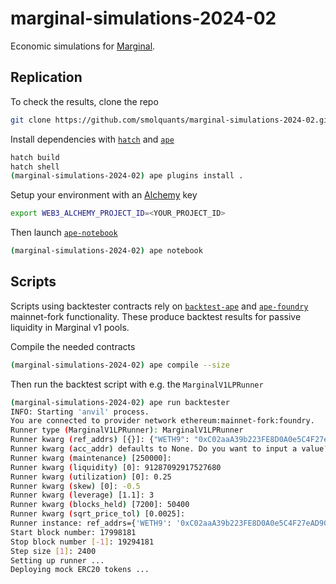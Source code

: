 # marginal-simulations-2024-02

Economic simulations for [Marginal](https://marginal.network).

## Replication

To check the results, clone the repo

```sh
git clone https://github.com/smolquants/marginal-simulations-2024-02.git
```

Install dependencies with [`hatch`](https://github.com/pypa/hatch) and [`ape`](https://github.com/ApeWorX/ape)

```sh
hatch build
hatch shell
(marginal-simulations-2024-02) ape plugins install .
```

Setup your environment with an [Alchemy](https://www.alchemy.com) key

```sh
export WEB3_ALCHEMY_PROJECT_ID=<YOUR_PROJECT_ID>
```

Then launch [`ape-notebook`](https://github.com/ApeWorX/ape-notebook)

```sh
(marginal-simulations-2024-02) ape notebook
```

## Scripts

Scripts using backtester contracts rely on [`backtest-ape`](https://github.com/smolquants/backtest-ape) and
[`ape-foundry`](https://github.com/ApeWorX/ape-foundry) mainnet-fork functionality. These produce backtest results
for passive liquidity in Marginal v1 pools.

Compile the needed contracts

```sh
(marginal-simulations-2024-02) ape compile --size
```

Then run the backtest script with e.g. the `MarginalV1LPRunner`

```sh
(marginal-simulations-2024-02) ape run backtester
INFO: Starting 'anvil' process.
You are connected to provider network ethereum:mainnet-fork:foundry.
Runner type (MarginalV1LPRunner): MarginalV1LPRunner
Runner kwarg (ref_addrs) [{}]: {"WETH9": "0xC02aaA39b223FE8D0A0e5C4F27eAD9083C756Cc2", "univ3_pool": "0x88e6A0c2dDD26FEEb64F039a2c41296FcB3f5640", "univ3_static_quoter": "0xc80f61d1bdAbD8f5285117e1558fDDf8C64870FE"}
Runner kwarg (acc_addr) defaults to None. Do you want to input a value? [y/N]: N
Runner kwarg (maintenance) [250000]:
Runner kwarg (liquidity) [0]: 91287092917527680
Runner kwarg (utilization) [0]: 0.25
Runner kwarg (skew) [0]: -0.5
Runner kwarg (leverage) [1.1]: 3
Runner kwarg (blocks_held) [7200]: 50400
Runner kwarg (sqrt_price_tol) [0.0025]:
Runner instance: ref_addrs={'WETH9': '0xC02aaA39b223FE8D0A0e5C4F27eAD9083C756Cc2', 'univ3_pool': '0x88e6A0c2dDD26FEEb64F039a2c41296FcB3f5640', 'univ3_static_quoter': '0xc80f61d1bdAbD8f5285117e1558fDDf8C64870FE'} acc_addr=None maintenance=250000 liquidity=91287092917527680 utilization=0.25 skew=-0.5 leverage=3.0 blocks_held=50400 sqrt_price_tol=0.0025
Start block number: 17998181
Stop block number [-1]: 19294181
Step size [1]: 2400
Setting up runner ...
Deploying mock ERC20 tokens ...
```

